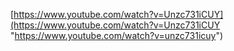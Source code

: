 [https://www.youtube.com/watch?v=Unzc731iCUY](https://www.youtube.com/watch?v=Unzc731iCUY "https://www.youtube.com/watch?v=unzc731icuy")
